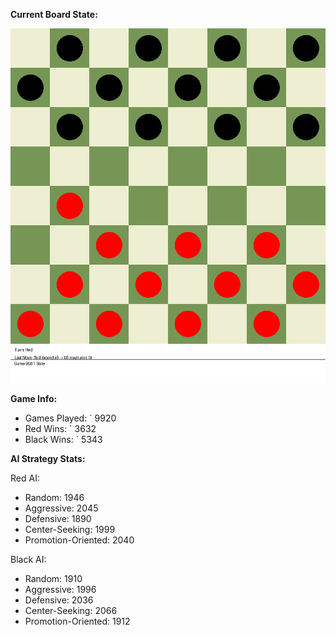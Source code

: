 
**Current Board State:**  
<!-- START_GIF -->
![Checkers Game](./checkers_game.gif)
<!-- END_GIF -->

**Game Info:**  
- Games Played: `<!-- GAMES_PLAYED --> 9920
- Red Wins: `<!-- RED_WINS --> 3632
- Black Wins: `<!-- BLACK_WINS --> 5343

<!-- AI_STATS -->
**AI Strategy Stats:**

Red AI:
- Random: 1946
- Aggressive: 2045
- Defensive: 1890
- Center-Seeking: 1999
- Promotion-Oriented: 2040

Black AI:
- Random: 1910
- Aggressive: 1996
- Defensive: 2036
- Center-Seeking: 2066
- Promotion-Oriented: 1912
